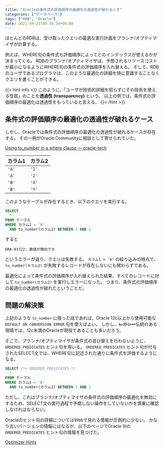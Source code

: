 ```yaml
---
title: "Oracleの条件式の評価順序の最適化の透過性が破れるとき"
categories: ["データベース"]
tags: ["RDB", "Oracle"]
date: 2021-09-21T00:36:34+09:00
---
```


ほとんどのRDBは、受け取ったクエリの最適な実行計画をプランナ/オプティマイザが計算する。

例えば、WHERE句の条件式も評価順序によってどのインデックスが使えるかが決まってくる。
RDBのプランナ/オプティマイザは、予想されるリソースコストが最小になるようにWHERE句の条件式の評価順序を入れ替える。
そして、RDBのユーザであるプログラマは、このような最適化の詳細を特に意識することなくクエリを書くことができる。

{{< hint info >}}
このように、「ユーザが技術的詳細を知らずにその技術を使える性質」のことを**透過性 (transparency)** という。
以上の例では、条件式の評価順序の最適化は透過性をもっていると言える。
{{< /hint >}}

## 条件式の評価順序の最適化の透過性が破れるケース

しかし、Oracleでは条件式の評価順序の最適化の透過性が破れるケースが存在する。
その一例がOracle Communityに相談として寄せられていた。

[Using to_number in a where clause — oracle-tech](https://community.oracle.com/tech/developers/discussion/1091802/using-to-number-in-a-where-clause)

| カラム1 | カラム2 |
|:--------|:--------|
| `'A'`   | `'1'`   |
| `'A'`   | `'2'`   |
| `'B'`   | `'X'`   |
| `'B'`   | `'Y'`   |

このようなテーブルが存在するとき、以下のクエリを実行する。

```sql
SELECT 
  *
FROM テーブル
WHERE カラム1 = 'A'
  AND to_number(カラム2) BETWEEN 1 AND 2
```

すると

```
ORA-01722: 数値が無効です
```

というエラーが返り、クエリは失敗する。
`カラム1 = 'A'` の絞り込みの時点で、`to_number(カラム2)` が失敗するレコードが存在しないにも関わらずである。

最適化によって条件式の評価順序が入れ替えられた結果、すべてのレコードに対して `to_number(カラム2)` を実行しエラーになった。
つまり、条件式の評価順序の最適化の透過性が破れたということだ。

## 問題の解決策

上記のような `to_number` に限った話であれば、Oracle 12c以上から使用可能な `DEFAULT ON CONVERSION ERROR` 句を使えばよい。
しかし、~~レガシー~~伝統のある現場では、12c未満のOracleが現役であることも多いだろう。

そこで、プランナ/オプティマイザが条件式の並び替えを行わないように、`ORDERED_PREDICATES` ヒント句を用いる。
`ORDERED_PREDICATES` ヒント句が付与されたSELECT文では、WHERE句に記述された通りに条件式を評価するようになる。

```sql
SELECT /*+ ORDERED_PREDICATES */
  *
FROM テーブル
WHERE カラム1 = 'A'
  AND to_number(カラム2) BETWEEN 1 AND 2
```

ただし、これはプランナ/オプティマイザの条件式の評価順序の最適化を無効にするため、SELECT文の実行過程で予期しない操作をしていないかを慎重に確認しなければならない。

Oracleのヒント句の詳細についてはWebで見れる情報が圧倒的に少ない。
かなり古いバージョンの情報にはなるが、以下のページでOracle 9iの `ORDERED_PREDICATES` ヒント句の情報を見つけた。

[Optimizer Hints](https://docs.oracle.com/cd/A97630_01/server.920/a96533/hintsref.htm#13676)
